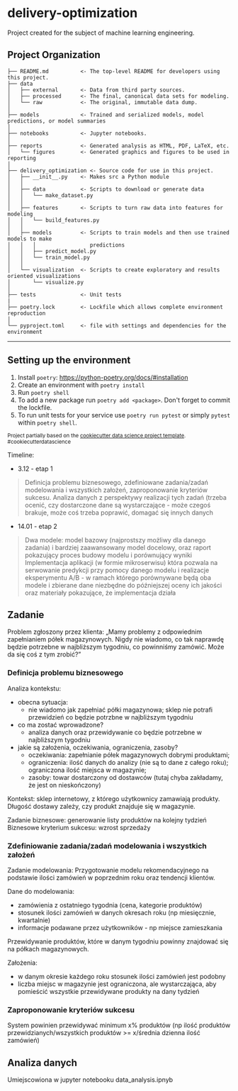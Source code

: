# delivery-optimization
Project created for the subject of machine learning engineering.

Project Organization
------------

    ├── README.md          <- The top-level README for developers using this project.
    ├── data
    │   ├── external       <- Data from third party sources.
    │   ├── processed      <- The final, canonical data sets for modeling.
    │   └── raw            <- The original, immutable data dump.
    │
    ├── models             <- Trained and serialized models, model predictions, or model summaries
    │
    ├── notebooks          <- Jupyter notebooks.
    │
    ├── reports            <- Generated analysis as HTML, PDF, LaTeX, etc.
    │   └── figures        <- Generated graphics and figures to be used in reporting
    │
    ├── delivery_optimization <- Source code for use in this project.
    │   ├── __init__.py    <- Makes src a Python module
    │   │
    │   ├── data           <- Scripts to download or generate data
    │   │   └── make_dataset.py
    │   │
    │   ├── features       <- Scripts to turn raw data into features for modeling
    │   │   └── build_features.py
    │   │
    │   ├── models         <- Scripts to train models and then use trained models to make
    │   │   │                 predictions
    │   │   ├── predict_model.py
    │   │   └── train_model.py
    │   │
    │   └── visualization  <- Scripts to create exploratory and results oriented visualizations
    │       └── visualize.py
    │
    ├── tests              <- Unit tests
    |
    ├── poetry.lock        <- Lockfile which allows complete environment reproduction
    │
    └── pyproject.toml     <- file with settings and dependencies for the environment


--------


Setting up the environment
------------

1. Install `poetry`: https://python-poetry.org/docs/#installation
2. Create an environment with `poetry install`
3. Run `poetry shell`
4. To add a new package run `poetry add <package>`. Don't forget to commit the lockfile.
5. To run unit tests for your service use `poetry run pytest` or simply `pytest` within `poetry shell`.

<p><small>Project partially based on the <a target="_blank" href="https://drivendata.github.io/cookiecutter-data-science/">cookiecutter data science project template</a>. #cookiecutterdatascience</small></p>


Timeline:
* 3.12 - etap 1
> Definicja problemu biznesowego, zdefiniowane zadania/zadań modelowania i wszystkich założeń, zaproponowanie kryteriów sukcesu. 
> Analiza danych z perspektywy realizacji tych zadań (trzeba ocenić, czy dostarczone dane są wystarczające - może czegoś brakuje, może coś trzeba poprawić, domagać się innych danych
* 14.01 - etap 2
> Dwa modele: model bazowy (najprostszy możliwy dla danego zadania) i bardziej zaawansowany model docelowy, oraz raport pokazujący proces budowy modelu i porównujący wyniki
> Implementacja aplikacji (w formie mikroserwisu) która pozwala na serwowanie predykcji przy pomocy danego modelu i realizacje eksperymentu A/B - w ramach którego porównywane będą oba modele i zbierane dane niezbędne do późniejszej oceny ich jakości oraz materiały pokazujące, że implementacja działa

## Zadanie

Problem zgłoszony przez klienta: „Mamy problemy z odpowiednim zapełnianiem półek magazynowych. Nigdy nie wiadomo, co tak naprawdę będzie potrzebne w najbliższym tygodniu, co powinniśmy zamówić. Może da się coś z tym zrobić?”

### Definicja problemu biznesowego

Analiza kontekstu: 
- obecna sytuacja: 
    - nie wiadomo jak zapełniać półki magazynowa; sklep nie potrafi przewidzień co będzie potrzbne w najbliższym tygodniu
- co ma zostać wprowadzone? 
    - analiza danych oraz przewidywanie co będzie potrzebne w najbliższym tygodniu
- jakie są założenia, oczekiwania, ograniczenia, zasoby? 
    -  oczekiwania: zapełnianie półek magazynowych dobrymi produktami; 
    -  ograniczenia: ilość danych do analizy (nie są to dane z całego roku); ograniczona ilość miejsca w magazynie; 
    -  zasoby: towar dostarczony od dostawców (tutaj chyba zakładamy, że jest on nieskończony)

Kontekst: sklep internetowy, z którego użytkownicy zamawiają produkty. Długość dostawy zależy, czy produkt znajduje się w magazynie.

Zadanie biznesowe: generowanie listy produktów na kolejny tydzień
Biznesowe kryterium sukcesu: wzrost sprzedaży

### Zdefiniowanie zadania/zadań modelowania i wszystkich założeń
Zadanie modelowania:
Przygotowanie modelu rekomendacyjnego na podstawie ilości zamówień w poprzednim roku oraz tendencji klientów.

Dane do modelowania:
- zamówienia z ostatniego tygodnia (cena, kategorie produktów)
- stosunek ilości zamówień w danych okresach roku (np miesięcznie, kwartalnie)
- informacje podawane przez użytkowników - np miejsce zamieszkania

Przewidywanie produktów, które w danym tygodniu powinny znajdować się na półkach magazynowych.

Założenia:
- w danym okresie każdego roku stosunek ilości zamówień jest podobny 
- liczba miejsc w magazynie jest ograniczona, ale wystarczająca, aby pomieścić wszystkie przewidywane produkty na dany tydzień
### Zaproponowanie kryteriów sukcesu

System powinien przewidywać minimum x% produktów (np ilość produktów przewidzianych/wszystkich produktów >= x/średnia dzienna ilość zamówień)

## Analiza danych

Umiejscowiona w jupyter notebooku data_analysis.ipnyb

